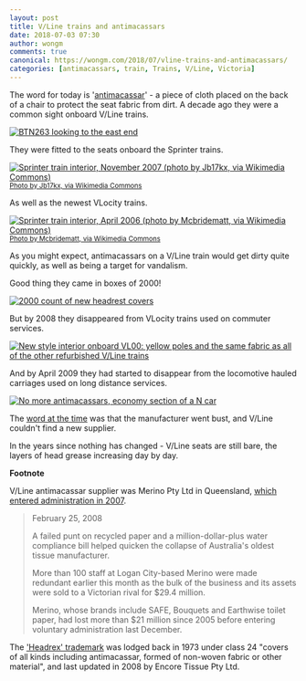 ```yaml
---
layout: post
title: V/Line trains and antimacassars
date: 2018-07-03 07:30
author: wongm
comments: true
canonical: https://wongm.com/2018/07/vline-trains-and-antimacassars/
categories: [antimacassars, train, Trains, V/Line, Victoria]
---
```

The word for today is '<a href="https://en.wikipedia.org/wiki/Antimacassar" rel="noopener" target="_blank">antimacassar</a>' - a piece of cloth placed on the back of a chair to protect the seat fabric from dirt. A decade ago they were a common sight onboard V/Line trains.

<a href="http://railgallery.wongm.com/vline-carriage-interiors/D326_2644.jpg.html"><img src="http://railgallery.wongm.com/cache/vline-carriage-interiors/D326_2644_500.jpg" alt="BTN263 looking to the east end" /></a>

They were fitted to the seats onboard the Sprinter trains.

<a href="https://commons.wikimedia.org/wiki/File:D2_10229E1R1_7004interior2007.jpg"><img src="https://upload.wikimedia.org/wikipedia/commons/thumb/e/e1/D2_10229E1R1_7004interior2007.jpg/500px-D2_10229E1R1_7004interior2007.jpg" alt="Sprinter train interior, November 2007 (photo by Jb17kx, via Wikimedia Commons)" /></a>
<small><a href="https://commons.wikimedia.org/wiki/File:D2_10229E1R1_7004interior2007.jpg">Photo by Jb17kx, via Wikimedia Commons</a></small>

As well as the newest VLocity trains.

<a href="https://commons.wikimedia.org/wiki/File:Vlocity_interior.jpg" target="_blank"><img src="https://upload.wikimedia.org/wikipedia/commons/thumb/0/0b/Vlocity_interior.jpg/500px-Vlocity_interior.jpg" alt="Sprinter train interior, April 2006 (photo by Mcbridematt, via Wikimedia Commons)" /></a>
<small><a href="https://commons.wikimedia.org/wiki/File:Vlocity_interior.jpg" target="_blank">Photo by Mcbridematt, via Wikimedia Commons</a></small>

As you might expect, antimacassars on a V/Line train would get dirty quite quickly, as well as being a target for vandalism.

Good thing they came in boxes of 2000!

<a href="http://railgallery.wongm.com/vline-bits/D940_4073.jpg.html"><img src="http://railgallery.wongm.com/cache/vline-bits/D940_4073_750.jpg" alt="2000 count of new headrest covers" /></a>

But by 2008 they disappeared from VLocity trains used on commuter services.

<a href="http://railgallery.wongm.com/vline-carriage-interiors/E105_9856.jpg.html"><img src="http://railgallery.wongm.com/cache/vline-carriage-interiors/E105_9856_500.jpg" alt="New style interior onboard VL00: yellow poles and the same fabric as all of the other refurbished V/Line trains" /></a>

And by April 2009 they had started to disappear from the locomotive hauled carriages used on long distance services.

<a href="http://railgallery.wongm.com/vline-carriage-interiors/D862_6289.jpg.html"><img src="http://railgallery.wongm.com/cache/vline-carriage-interiors/D862_6289_500.jpg" alt="No more antimacassars, economy section of a N car" /></a>

The <a href="https://www.railpage.com.au/f-t11348883.htm" rel="noopener" target="_blank">word at the time</a> was that the manufacturer went bust, and V/Line couldn't find a new supplier. 

In the years since nothing has changed - V/Line seats are still bare, the layers of head grease increasing day by day.

<strong>Footnote</strong>

V/Line antimacassar supplier was Merino Pty Ltd in Queensland, <a href="https://www.couriermail.com.au/business/staff-soak-up-merino-pain/news-story/02ce8355f7fcf33b763b933368a238ca?sv=5cc121cbe56002f4b55fb94058d728c7&nk=85a6e6c50784ab89bbf050476b16c3fa-1528429017" rel="noopener" target="_blank">which entered administration in 2007</a>.

<blockquote>February 25, 2008

A failed punt on recycled paper and a million-dollar-plus water compliance bill helped quicken the collapse of Australia's oldest tissue manufacturer.

More than 100 staff at Logan City-based Merino were made redundant earlier this month as the bulk of the business and its assets were sold to a Victorian rival for $29.4 million.

Merino, whose brands include SAFE, Bouquets and Earthwise toilet paper, had lost more than $21 million since 2005 before entering voluntary administration last December.</blockquote>

The <a href="http://www.ipaustralia.com.au/applicant/encore-tissue-aust-pty-ltd/trademarks/272102/" rel="noopener" target="_blank">'Headrex' trademark</a> was lodged back in 1973 under class 24 "covers of all kinds including antimacassar, formed of non-woven fabric or other material", and last updated in 2008 by Encore Tissue Pty Ltd.
